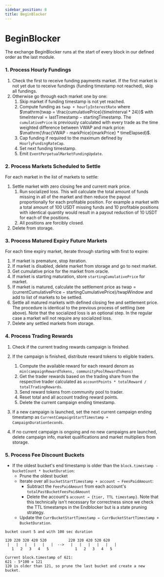 ```yaml
---
sidebar_position: 8
title: BeginBlocker
---
```


# BeginBlocker

The exchange BeginBlocker runs at the start of every block in our defined order as the last module.

### 1. Process Hourly Fundings

1. Check the first to receive funding payments market. If the first market is not yet due to receive fundings (funding timestamp not reached), skip all fundings.
2. Otherwise go through each market one by one:
   1. Skip market if funding timestamp is not yet reached.
   2. Compute funding as `twap + hourlyInterestRate` where $\mathrm{twap = \frac{cumulativePrice}{timeInterval * 24}}$ with $\mathrm{timeInterval = lastTimestamp - startingTimestamp}$. The `cumulativePrice` is previously calculated with every trade as the time weighted difference between VWAP and mark price: $\mathrm{\frac{VWAP - markPrice}{markPrice} * timeElapsed}$.
   3. Cap funding if required to the maximum defined by `HourlyFundingRateCap`.
   4. Set next funding timestamp.
   5. Emit `EventPerpetualMarketFundingUpdate`.

### 2. Process Markets Scheduled to Settle

For each market in the list of markets to settle:

1. Settle market with zero closing fee and current mark price.
   1. Run socialized loss. This will calculate the total amount of funds missing in all of the market and then reduce the payout proportionally for each profitable position. For example a market with a total amount of 100 USDT missing funds and 10 profitable positions with identical quantity would result in a payout reduction of 10 USDT for each of the positions.
   2. All positions are forcibly closed.
2. Delete from storage.

### 3. Process Matured Expiry Future Markets

For each time expiry market, iterate through starting with first to expire:

1. If market is premature, stop iteration.
2. If market is disabled, delete market from storage and go to next market.
3. Get cumulative price for the market from oracle.
4. If market is starting maturation, store `startingCumulativePrice` for market.
5. If market is matured, calculate the settlement price as $\mathrm{twap = (currentCumulativePrice - startingCumulativePrice) / twapWindow}$ and add to list of markets to be settled.
6. Settle all matured markets with defined closing fee and settlement price. The procedure is identical to the previous process of settling (see above). Note that the socialized loss is an optional step. In the regular case a market will not require any socialized loss.
7. Delete any settled markets from storage.

### 4. Process Trading Rewards

1. Check if the current trading rewards campaign is finished.
2. If the campaign is finished, distribute reward tokens to eligible traders.

   1. Compute the available reward for each reward denom as `min(campaignRewardTokens, communityPoolRewardTokens)`
   2. Get the trader rewards based on the trading share from the respective trader calculated as `accountPoints * totalReward / totalTradingRewards`.
   3. Send reward tokens from community pool to trader.
   4. Reset total and all account trading reward points.
   5. Delete the current campaign ending timestamp.

3. If a new campaign is launched, set the next current campaign ending timestamp as `CurrentCampaignStartTimestamp + CampaignDurationSeconds`.
4. If no current campaign is ongoing and no new campaigns are launched, delete campaign info, market qualifications and market multipliers from storage.

### 5. Process Fee Discount Buckets

- If the oldest bucket's end timestamp is older than the `block.timestamp - bucketCount * bucketDuration`:
  - Prune the oldest bucket
  - Iterate over all `bucketStartTimestamp + account → FeesPaidAmount`:
    - Subtract the `FeesPaidAmount` from each account's `totalPastBucketFeesPaidAmount`
    - Delete the account's `account → {tier, TTL timestamp}`. Note that this technically isn't necessary for correctness since we check the TTL timestamps in the Endblocker but is a state pruning strategy.
  - Update the `CurrBucketStartTimestamp ← CurrBucketStartTimestamp + BucketDuration`.

```
bucket count 5 and with 100 sec duration

120 220 320 420 520          220 320 420 520 620
 |   |   |   |   |   |  -->   |   |   |   |   |   |
   1   2   3   4   5            1   2   3   4   5

Current block.timestamp of 621:
621 - 5*100 = 121
120 is older than 121, so prune the last bucket and create a new bucket.
```
